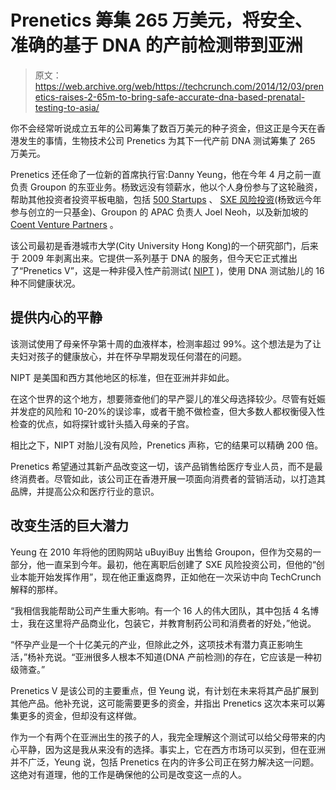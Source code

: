 # Prenetics 筹集 265 万美元，将安全、准确的基于 DNA 的产前检测带到亚洲 

> 原文：<https://web.archive.org/web/https://techcrunch.com/2014/12/03/prenetics-raises-2-65m-to-bring-safe-accurate-dna-based-prenatal-testing-to-asia/>

你不会经常听说成立五年的公司筹集了数百万美元的种子资金，但这正是今天在香港发生的事情，生物技术公司 Prenetics 为其下一代产前 DNA 测试筹集了 265 万美元。

Prenetics 还任命了一位新的首席执行官:Danny Yeung，他在今年 4 月之前一直负责 Groupon 的东亚业务。杨致远没有领薪水，他以个人身份参与了这轮融资，帮助其他投资者投资平板电脑，包括 [500 Startups](https://web.archive.org/web/20221006235936/http://500.co/) 、 [SXE 风险投资](https://web.archive.org/web/20221006235936/http://www.sxeventures.com/)(杨致远今年参与创立的一只基金)、Groupon 的 APAC 负责人 Joel Neoh，以及新加坡的 [Coent Venture Partners](https://web.archive.org/web/20221006235936/http://www.coent.sg/) 。

该公司最初是香港城市大学(City University Hong Kong)的一个研究部门，后来于 2009 年剥离出来。它提供一系列基于 DNA 的服务，但今天它正式推出了“Prenetics V”，这是一种非侵入性产前测试( [NIPT](https://web.archive.org/web/20221006235936/http://www.thisismy.co.uk/nipt-non-invasive-prenatal-testing/) )，使用 DNA 测试胎儿的 16 种不同健康状况。

## 提供内心的平静

该测试使用了母亲怀孕第十周的血液样本，检测率超过 99%。这个想法是为了让夫妇对孩子的健康放心，并在怀孕早期发现任何潜在的问题。

NIPT 是美国和西方其他地区的标准，但在亚洲并非如此。

在这个世界的这个地方，想要筛查他们的早产婴儿的准父母选择较少。尽管有妊娠并发症的风险和 10-20%的误诊率，或者干脆不做检查，但大多数人都权衡侵入性检查的优点，如将探针或针头插入母亲的子宫。

相比之下，NIPT 对胎儿没有风险，Prenetics 声称，它的结果可以精确 200 倍。

Prenetics 希望通过其新产品改变这一切，该产品销售给医疗专业人员，而不是最终消费者。尽管如此，该公司正在香港开展一项面向消费者的营销活动，以打造其品牌，并提高公众和医疗行业的意识。

## 改变生活的巨大潜力

Yeung 在 2010 年将他的团购网站 uBuyiBuy 出售给 Groupon，但作为交易的一部分，他一直呆到今年。最初，他在离职后创建了 SXE 风险投资公司，但他的“创业本能开始发挥作用”，现在他正重返商界，正如他在一次采访中向 TechCrunch 解释的那样。

“我相信我能帮助公司产生重大影响。有一个 16 人的伟大团队，其中包括 4 名博士，我在这里将产品商业化，包装它，并教育制药公司和消费者的好处，”他说。

“怀孕产业是一个十亿美元的产业，但除此之外，这项技术有潜力真正影响生活，”杨补充说。“亚洲很多人根本不知道(DNA 产前检测)的存在，它应该是一种初级筛查。”

Prenetics V 是该公司的主要重点，但 Yeung 说，有计划在未来将其产品扩展到其他产品。他补充说，这可能需要更多的资金，并指出 Prenetics 这次本来可以筹集更多的资金，但却没有这样做。

作为一个有两个在亚洲出生的孩子的人，我完全理解这个测试可以给父母带来的内心平静，因为这是我从来没有的选择。事实上，它在西方市场可以买到，但在亚洲并不广泛，Yeung 说，包括 Prenetics 在内的许多公司正在努力解决这一问题。这绝对有道理，他的工作是确保他的公司是改变这一点的人。